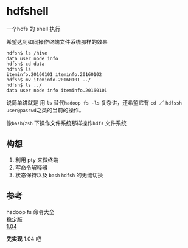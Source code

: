 # hdfshell

一个hdfs 的 shell 执行

希望达到如同操作终端文件系统那样的效果

```
hdfsh$ ls /hive
data user node info
hdfsh$ cd data
hdfsh$ ls
iteminfo.20160101 iteminfo.20160102
hdfsh$ mv iteminfo.20160101 ../
hdfsh$ ls ../
data user node info iteminfo.20160101

```
说简单讲就是 用 `ls` 替代`hadoop fs -ls` 复杂讲，还希望它有 `cd `／ `hdfssh user@passwd`之类的当前的操作。

像`bash`/`zsh` 下操作文件系统那样操作`hdfs` 文件系统


## 构想

1. 利用 pty 来做终端
2. 写命令解释器
3. 状态保持以及 `bash` `hdfsh` 的无缝切换

## 参考
  hadoop fs 命令大全  
 [稳定版](http://hadoop.apache.org/docs/stable/hadoop-project-dist/hadoop-common/FileSystemShell.html)  
 [1.04](http://hadoop.apache.org/docs/r1.0.4/cn/hdfs_shell.html#ls)
  
 
 **先实现** 1.04 吧
  
  